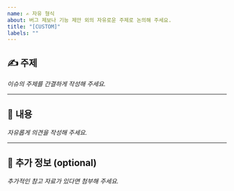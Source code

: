 ```yaml
---
name: ✍️ 자유 형식
about: 버그 제보나 기능 제안 외의 자유로운 주제로 논의해 주세요.
title: "[CUSTOM]"
labels: ""
---
```


## ✍️ 주제

_이슈의 주제를 간결하게 작성해 주세요._

---

## 📝 내용

_자유롭게 의견을 작성해 주세요._

---

## 📌 추가 정보 (optional)

_추가적인 참고 자료가 있다면 첨부해 주세요._
